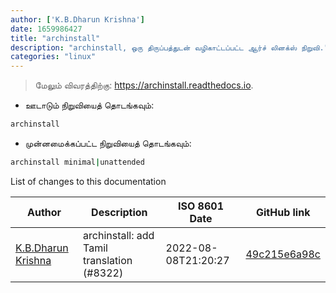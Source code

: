 ```yaml
---
author: ['K.B.Dharun Krishna']
date: 1659986427
title: "archinstall"
description: "archinstall, ஒரு திருப்பத்துடன் வழிகாட்டப்பட்ட ஆர்ச் லினக்ஸ் நிறுவி."
categories: "linux"
---
```

> மேலும் விவரத்திற்கு: <https://archinstall.readthedocs.io>.

- ஊடாடும் நிறுவியைத் தொடங்கவும்:

```bash
archinstall
```

- முன்னமைக்கப்பட்ட நிறுவியைத் தொடங்கவும்:

```bash
archinstall minimal|unattended
```
List of changes to this documentation


Author | Description | ISO 8601 Date | GitHub link
------|-----|-----|-----
[K.B.Dharun Krishna](mailto:kbdharunkrishna@gmail.com) | archinstall: add Tamil translation (#8322) | 2022-08-08T21:20:27 | [49c215e6a98c](https://github.com/tldr-pages/tldr/commit/49c215e6a98c5f06b1ec864127675985be7509a5)

